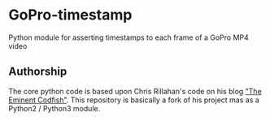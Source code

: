 # GoPro-timestamp
Python  module for asserting timestamps to each frame of a GoPro MP4 video




## Authorship 
The core python code is based upon Chris Rillahan's code on his blog ["The Eminent Codfish"](https://www.theeminentcodfish.com/gopro-timestamp/). This repository is basically a fork of his project mas as a Python2 / Python3 module. 
